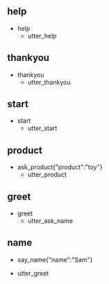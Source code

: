## help
* help
  - utter_help

## thankyou
* thankyou
  - utter_thankyou

## start
* start
  - utter_start

## product
* ask_product{"product":"toy"}
  - utter_product 

## greet
* greet
  - utter_ask_name

## name
* say_name{"name":"Sam"}
 - utter_greet



